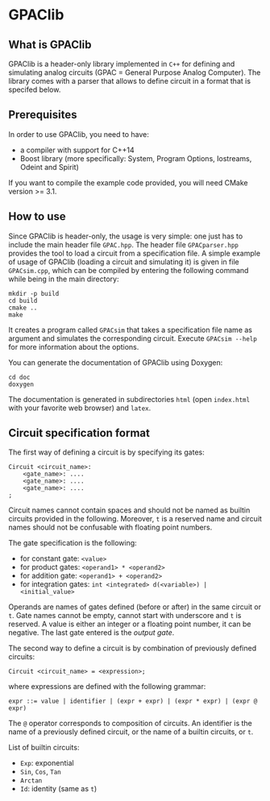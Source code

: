 
GPAClib
=======

What is GPAClib
--------------

GPAClib is a header-only library implemented in `C++` for defining and simulating analog circuits (GPAC = General Purpose Analog Computer). The library comes with a parser that allows to define circuit in a format that is specifed below.

Prerequisites
------------
In order to use GPAClib, you need to have:
  - a compiler with support for C++14
  - Boost library (more specifically: System, Program Options, Iostreams, Odeint and Spirit)

If you want to compile the example code provided, you will need CMake version >= 3.1.

How to use
----------

Since GPAClib is header-only, the usage is very simple: one just has to include the main header file `GPAC.hpp`. The header file `GPACparser.hpp` provides the tool to load a circuit from a specification file. A simple example of usage of GPAClib (loading a circuit and simulating it) is given in file `GPACsim.cpp`, which can be compiled by entering the following command while being in the main directory:

    mkdir -p build
	cd build
	cmake ..
	make
	
It creates a program called `GPACsim` that takes a specification file name as argument and simulates the corresponding circuit. Execute `GPACsim --help` for more information about the options.

You can generate the documentation of GPAClib using Doxygen: 

	cd doc
	doxygen

The documentation is generated in subdirectories `html` (open `index.html` with your favorite web browser) and `latex`.

Circuit specification format
----------------------------

The first way of defining a circuit is by specifying its gates:

    Circuit <circuit_name>:
	    <gate_name>: ....
	    <gate_name>: ....
	    <gate_name>: ....
	;

Circuit names cannot contain spaces and should not be named as builtin circuits provided in the following. 
Moreover, `t` is a reserved name and circuit names should not be confusable with floating point numbers.

The gate specification is the following:
   
  - for constant gate: `<value>`
  - for product gates: `<operand1> * <operand2>`
  - for addition gate: `<operand1> + <operand2>`
  - for integration gates:  `int <integrated> d(<variable>) | <initial_value>`
  
Operands are names of gates defined (before or after) in the same circuit or `t`. Gate names cannot be empty, cannot start with underscore and `t` is reserved. A value is either an integer or a floating point number, it can be negative. The last gate entered is the *output gate*.

The second way to define a circuit is by combination of previously defined circuits:

    Circuit <circuit_name> = <expression>;

where expressions are defined with the following grammar:

    expr ::= value | identifier | (expr + expr) | (expr * expr) | (expr @ expr)

The `@` operator corresponds to composition of circuits. An identifier is the name of a previously defined circuit, or the name of a builtin circuits, or `t`. 
  
List of builtin circuits:
  - `Exp`: exponential
  - `Sin`, `Cos`, `Tan`
  - `Arctan`
  - `Id`: identity (same as `t`)
